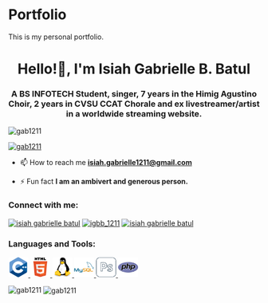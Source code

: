 # Portfolio
This is my personal portfolio.

<h1 align="center">Hello!🤗, I'm Isiah Gabrielle B. Batul</h1>
<h3 align="center">A BS INFOTECH Student, singer, 7 years in the Himig Agustino Choir, 2 years in CVSU CCAT Chorale and ex livestreamer/artist in a worldwide streaming website.</h3>

<p align="left"> <img src="https://komarev.com/ghpvc/?username=gab1211&label=Profile%20views&color=0e75b6&style=flat" alt="gab1211" /> </p>

<p align="left"> <a href="https://github.com/ryo-ma/github-profile-trophy"><img src="https://github-profile-trophy.vercel.app/?username=gab1211" alt="gab1211" /></a> </p>

- 📫 How to reach me **isiah.gabrielle1211@gmail.com**

- ⚡ Fun fact **I am an ambivert and generous person.**

<h3 align="left">Connect with me:</h3>
<p align="left">
<a href="https://fb.com/isiah gabrielle batul" target="blank"><img align="center" src="https://raw.githubusercontent.com/rahuldkjain/github-profile-readme-generator/master/src/images/icons/Social/facebook.svg" alt="isiah gabrielle batul" height="30" width="40" /></a>
<a href="https://instagram.com/igbb_1211" target="blank"><img align="center" src="https://raw.githubusercontent.com/rahuldkjain/github-profile-readme-generator/master/src/images/icons/Social/instagram.svg" alt="igbb_1211" height="30" width="40" /></a>
<a href="https://www.youtube.com/c/isiah gabrielle batul" target="blank"><img align="center" src="https://raw.githubusercontent.com/rahuldkjain/github-profile-readme-generator/master/src/images/icons/Social/youtube.svg" alt="isiah gabrielle batul" height="30" width="40" /></a>
</p>

<h3 align="left">Languages and Tools:</h3>
<p align="left"> <a href="https://www.w3schools.com/cpp/" target="_blank" rel="noreferrer"> <img src="https://raw.githubusercontent.com/devicons/devicon/master/icons/cplusplus/cplusplus-original.svg" alt="cplusplus" width="40" height="40"/> </a> <a href="https://www.w3.org/html/" target="_blank" rel="noreferrer"> <img src="https://raw.githubusercontent.com/devicons/devicon/master/icons/html5/html5-original-wordmark.svg" alt="html5" width="40" height="40"/> </a> <a href="https://www.linux.org/" target="_blank" rel="noreferrer"> <img src="https://raw.githubusercontent.com/devicons/devicon/master/icons/linux/linux-original.svg" alt="linux" width="40" height="40"/> </a> <a href="https://www.mysql.com/" target="_blank" rel="noreferrer"> <img src="https://raw.githubusercontent.com/devicons/devicon/master/icons/mysql/mysql-original-wordmark.svg" alt="mysql" width="40" height="40"/> </a> <a href="https://www.photoshop.com/en" target="_blank" rel="noreferrer"> <img src="https://raw.githubusercontent.com/devicons/devicon/master/icons/photoshop/photoshop-line.svg" alt="photoshop" width="40" height="40"/> </a> <a href="https://www.php.net" target="_blank" rel="noreferrer"> <img src="https://raw.githubusercontent.com/devicons/devicon/master/icons/php/php-original.svg" alt="php" width="40" height="40"/> </a> </p>

<p><img align="left" src="https://github-readme-stats.vercel.app/api/top-langs?username=gab1211&show_icons=true&locale=en&layout=compact" alt="gab1211" /></p>

<p>&nbsp;<img align="center" src="https://github-readme-stats.vercel.app/api?username=gab1211&show_icons=true&locale=en" alt="gab1211" /></p>
